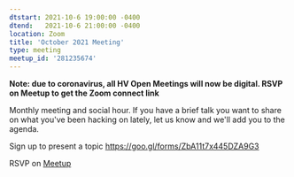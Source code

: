```yaml
---
dtstart: 2021-10-6 19:00:00 -0400
dtend:   2021-10-6 21:00:00 -0400
location: Zoom
title: 'October 2021 Meeting'
type: meeting
meetup_id: '281235674'
---
```


**Note: due to coronavirus, all HV Open Meetings will now be
digital. RSVP on Meetup to get the Zoom connect link**

Monthly meeting and social hour. If you have a brief talk you want to share on what you've been hacking on lately, let us know and we'll add you to the agenda.

Sign up to present a topic https://goo.gl/forms/ZbA11t7x445DZA9G3

RSVP on [Meetup](https://www.meetup.com/hvopen/events/281235674/)
